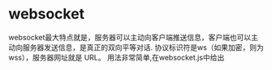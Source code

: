 # websocket
websocket最大特点就是，服务器可以主动向客户端推送信息，客户端也可以主动向服务器发送信息，是真正的双向平等对话.
协议标识符是ws（如果加密，则为wss），服务器网址就是 URL。
用法非常简单,在websocket.js中给出
